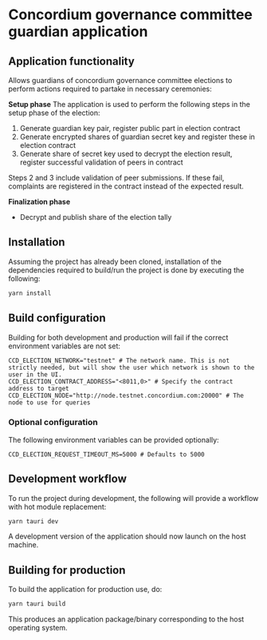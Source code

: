 # Concordium governance committee guardian application

## Application functionality

Allows guardians of concordium governance committee elections to perform actions required to partake in necessary
ceremonies:

**Setup phase**
The application is used to perform the following steps in the setup phase of the election:

1. Generate guardian key pair, register public part in election contract
2. Generate encrypted shares of guardian secret key and register these in election contract
3. Generate share of secret key used to decrypt the election result, register successful validation of peers in contract

Steps 2 and 3 include validation of peer submissions. If these fail, complaints are registered in the contract instead
of the expected result.

**Finalization phase**
- Decrypt and publish share of the election tally

## Installation

Assuming the project has already been cloned, installation of the dependencies required to build/run the project is done
by executing the following:

```bash
yarn install
```

## Build configuration

Building for both development and production will fail if the correct environment variables are not set:

```env
CCD_ELECTION_NETWORK="testnet" # The network name. This is not strictly needed, but will show the user which network is shown to the user in the UI.
CCD_ELECTION_CONTRACT_ADDRESS="<8011,0>" # Specify the contract address to target
CCD_ELECTION_NODE="http://node.testnet.concordium.com:20000" # The node to use for queries
```

### Optional configuration

The following environment variables can be provided optionally:

```env
CCD_ELECTION_REQUEST_TIMEOUT_MS=5000 # Defaults to 5000
```

## Development workflow

To run the project during development, the following will provide a workflow with hot module replacement:

```bash
yarn tauri dev
```

A development version of the application should now launch on the host machine.

## Building for production

To build the application for production use, do:

```bash
yarn tauri build
```

This produces an application package/binary corresponding to the host operating system.
